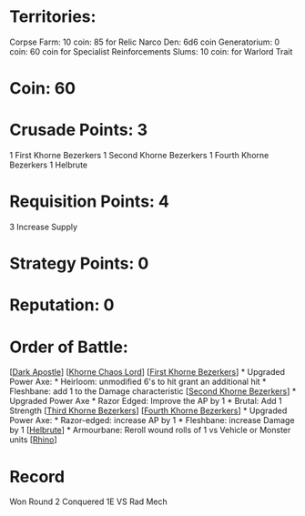 # Territories: 
Corpse Farm: 10 coin: 85 for Relic
Narco Den: 6d6 coin
Generatorium: 0 coin: 60 coin for Specialist Reinforcements
Slums: 10 coin: for Warlord Trait

# Coin: 60

# Crusade Points: 3
1 First Khorne Bezerkers 
1 Second Khorne Bezerkers 
1 Fourth Khorne Bezerkers 
1 Helbrute 

# Requisition Points: 4
3 Increase Supply

# Strategy Points: 0

# Reputation: 0

# Order of Battle:
[[Dark Apostle]]
[[Khorne Chaos Lord]]
[[First Khorne Bezerkers]]
    * Upgraded Power Axe: 
      * Heirloom: unmodified 6's to hit grant an additional hit 
      * Fleshbane: add 1 to the Damage characteristic
[[Second Khorne Bezerkers]]
    * Upgraded Power Axe 
      * Razor Edged: Improve the AP by 1
      * Brutal: Add 1 Strength
[[Third Khorne Bezerkers]]
[[Fourth Khorne Bezerkers]]
    * Upgraded Power Axe: 
      * Razor-edged: increase AP by 1
      * Fleshbane: increase Damage by 1
[[Helbrute]]
    * Armourbane: Reroll wound rolls of 1 vs Vehicle or Monster units
[[Rhino]]


# Record
Won Round 2 Conquered 1E VS Rad Mech


[//begin]: # "Autogenerated link references for markdown compatibility"
[Dark Apostle]: dark-apostle "Dark Apostle"
[Khorne Chaos Lord]: khorne-chaos-lord "Khorne Chaos Lord"
[First Khorne Bezerkers]: first-khorne-bezerkers "First Khorne Bezerkers"
[Second Khorne Bezerkers]: second-khorne-bezerkers "Second Khorne Bezerkers"
[Third Khorne Bezerkers]: third-khorne-bezerkers "Third Khorne Bezerkers"
[Fourth Khorne Bezerkers]: fourth-khorne-bezerkers "Fourth Khorne Bezerkers"
[Helbrute]: helbrute "Helbrute"
[Rhino]: rhino "Rhino"
[//end]: # "Autogenerated link references"
